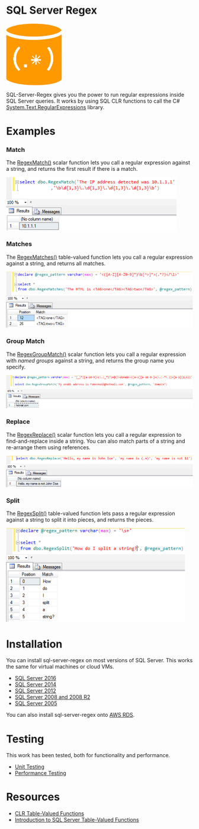 # SQL Server Regex

![SQL Regex Logo](/images/sql-regex-logo.png)

SQL-Server-Regex gives you the power to run regular expressions inside SQL Server queries. It works by using SQL CLR functions to call the C# [System.Text.RegularExpressions](https://msdn.microsoft.com/en-us/library/system.text.regularexpressions.regex.aspx) library.

# Examples

### Match

The [RegexMatch()](/examples/match.md) scalar function lets you call a regular expression against a string, and returns the first result if there is a match.

![Match SSMS example](/images/match-1.png)

### Matches

The [RegexMatches()](/examples/matches.md) table-valued function lets you call a regular expression against a string, and returns all matches.

![Matches SSMS example](/images/matches-1.png)

### Group Match

The [RegexGroupMatch()](/examples/group-match.md) scalar function lets you call a regular expression with *named groups* against a string, and returns the group name you specify.

![Group Match SSMS example](/images/groupmatch-1.png)

### Replace

The [RegexReplace()](/examples/replace.md) scalar function lets you call a regular expression to find-and-replace inside a string. You can also match parts of a string and re-arrange them using references.

![Replace SSMS example](/images/replace-1.png)

### Split

The [RegexSplit()](/examples/split.md) table-valued function lets pass a regular expression against a string to split it into pieces, and returns the pieces.

![Split SSMS example](/images/split-1.png)


# Installation

You can install sql-server-regex on most versions of SQL Server. This works the same for virtual machines or cloud VMs.

* [SQL Server 2016](/install/sql-2016.md)
* [SQL Server 2014](/install/sql-2014.md)
* [SQL Server 2012](/install/sql-2012.md)
* [SQL Server 2008 and 2008 R2](/install/sql-2008.md)
* [SQL Server 2005](/install/sql-2005.md)

You can also install sql-server-regex onto [AWS RDS](/install/aws-rds.md).


# Testing

This work has been tested, both for functionality and performance.

* [Unit Testing](/test/unit-tests.md)
* [Performance Testing](/test/perf-tests.md)

# Resources

* [CLR Table-Valued Functions](https://msdn.microsoft.com/en-us/library/ms131103.aspx)
* [Introduction to SQL Server Table-Valued Functions](https://www.mssqltips.com/sqlservertip/2582/introduction-to-sql-server-clr-table-valued-functions/)